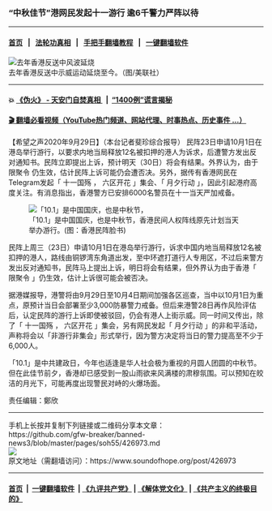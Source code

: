 ### “中秋佳节”港网民发起十一游行  逾6千警力严阵以待
------------------------

#### [首页](https://github.com/gfw-breaker/banned-news3/blob/master/README.md) &nbsp;&nbsp;|&nbsp;&nbsp; [法轮功真相](https://github.com/begood0513/basic/blob/master/README.md)  &nbsp;&nbsp;|&nbsp;&nbsp; [手把手翻墙教程](https://github.com/gfw-breaker/guides/wiki)  &nbsp;&nbsp;|&nbsp;&nbsp; [一键翻墙软件](https://github.com/gfw-breaker/nogfw/blob/master/README.md)  



<div><img alt="去年香港反送中风波延烧" src="https://img.soundofhope.org/2020-09/1601386418909.png"/>
<br/><figcaption class="caption">
 去年香港反送中示威运动延烧至今。（图/美联社）
</figcaption></div><hr/>

#### 💥 [《伪火》 - 天安门自焚真相 ](http://158.247.195.190:10000/videos/blog/weihuo.html)&nbsp; |&nbsp; [“1400例”谎言揭秘  ](http://158.247.195.190:10000/videos/blog/jiexi1400.html)

#### [ 🎬  翻墙必看视频（YouTube热门频道、网站代理、时事热点、历史事件 ...）](https://github.com/gfw-breaker/links/blob/master/banned.md)

<div><div class="Content__Wrapper sc-1bvya0-0 grZQxZ">
 <p class="meta-top">
  <span class="meta">
   【希望之声2020年9月29日】（本台记者斐珍综合报导）
  </span>
  民阵23日申请10月1日在港岛举行游行，以要求内地当局释放12名被扣押的港人为诉求，后遭警方发出反对通知书。民阵立即提出上诉，预计明天（30日）将会有结果。外界认为，由于
  <ok href="/term/273469">
   限聚令
  </ok>
  仍生效，估计民阵上诉可能仍会遭否决。另外，据传有香港网民在Telegram发起「
  <ok href="/term/170789">
   十一国殇
  </ok>
  ，
  <ok href="/term/386752">
   六区开花
  </ok>
  」集会、「
  <ok href="/term/386755">
   月夕行动
  </ok>
  」，因此引起港府高度关注。有消息指出，香港警方已安排6000名警员在十一当天严加戒备。
 </p>
 <figure class="OImage__StyledFigure-sc-1lfley0-0 hHSfVg">
  <img alt="「10.1」是中国国庆，也是中秋节，" src="https://img.soundofhope.org/2020-09/s__49790980-1601385323962.jpg"/>
  <br/><figcaption>
   「10.1」是中国国庆，也是中秋节，香港民间人权阵线原先计划当天举办游行。(图：香港民阵脸书)
  </figcaption>
 </figure>
 <p>
  民阵上周三（23日）申请10月1日在港岛举行游行，诉求中国内地当局释放12名被扣押的港人，路线由铜锣湾东角道出发，至中环遮打道行人专用区，不过后来警方发出反对通知书，民阵马上提出上诉，明日将会有结果，但外界认为由于香港「
  <ok href="/term/273469">
   限聚令
  </ok>
  」仍生效，估计上诉很可能会被否决。
 </p>
 <div class="AD_Embed__Wrap-sc-1xslmin-0 igMuqX module desktop">
  <div>
  </div>
 </div>
 <p fontsizelevel="medium">
  据港媒报导，港警将由9月29日至10月4日期间加强各区巡查，当中以10月1日为重点，原预计当日会部署至少3,000防暴警力戒备。但后来港警28日再作风险评估后，认定民阵的游行上诉即使被驳回，仍会有港人上街示威。同一时间又传出，除了「
  <ok href="/term/170789">
   十一国殇
  </ok>
  ，
  <ok href="/term/386752">
   六区开花
  </ok>
  」集会，另有网民发起「
  <ok href="/term/386755">
   月夕行动
  </ok>
  」的非和平活动，声称将会以「非游行非集会」形式举行，因为警方决定将当日的警力提高至不少于6,000人。
 </p>
 <p>
  「10.1」是中共建政日，今年也适逢是华人社会极为重视的月圆人团圆的中秋节。但在此佳节前夕，香港却已感受到一股山雨欲来风满楼的肃穆氛围。可以预知在皎洁的月光下，可能再度出现警民对峙的火爆场面。
 </p>
 <p class="meta-btm">
  责任编辑：鄭欣
 </p>
</div>
</div>
<hr/>
手机上长按并复制下列链接或二维码分享本文章：<br/>
https://github.com/gfw-breaker/banned-news3/blob/master/pages/soh55/426973.md <br/>
<a href='https://github.com/gfw-breaker/banned-news3/blob/master/pages/soh55/426973.md'><img src='https://github.com/gfw-breaker/banned-news3/blob/master/pages/soh55/426973.md.png'/></a> <br/>
原文地址（需翻墙访问）：https://www.soundofhope.org/post/426973


------------------------
#### [首页](https://github.com/gfw-breaker/banned-news3/blob/master/README.md) &nbsp;|&nbsp; [一键翻墙软件](https://github.com/gfw-breaker/nogfw/blob/master/README.md) &nbsp;| [《九评共产党》](https://github.com/gfw-breaker/9ping.md/blob/master/README.md#九评之一评共产党是什么) | [《解体党文化》](https://github.com/gfw-breaker/jtdwh.md/blob/master/README.md) | [《共产主义的终极目的》](https://github.com/gfw-breaker/gczydzjmd.md/blob/master/README.md)


<img src='http://gfw-breaker.win/banned-news3/pages/soh55/426973.md' width='0px' height='0px'/>